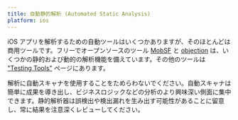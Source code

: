 ```yaml
---
title: 自動静的解析 (Automated Static Analysis)
platform: ios
---
```


iOS アプリを解析するための自動ツールはいくつかありますが、そのほとんどは商用ツールです。フリーでオープンソースのツール [MobSF](../../tools/generic/MASTG-TOOL-0035.md) と [objection](../../tools/generic/MASTG-TOOL-0038.md) は、いくつかの静的および動的の解析機能を備えています。その他のツールは ["Testing Tools"](../../tools.md) ページにあります。

解析に自動スキャナを使用することをためらわないでください。自動スキャナは簡単に成果を導き出し、ビジネスロジックなどの分析のより興味深い側面に集中できます。静的解析器は誤検出や検出漏れを生み出す可能性があることに留意し、常に結果を注意深くレビューしてください。
